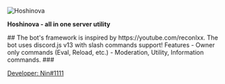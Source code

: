 ![Hoshinova](http://www.magnumgroup.co.in/images/utility-management.jpg)
<p align="centre">
  <strong>
    Hoshinova - all in one server utility
  </strong>
</p>
##
  The bot's framework is inspired by https://youtube.com/reconlxx. The bot uses discord.js v13 with slash commands support!
  Features
  - Owner only commands (Eval, Reload, etc.)
  - Moderation, Utility, Information commands.
###
<br />
<p align="centre">
  <a href="https://discord.com/users/838620835282812969">
    Developer: Nin#1111
  </a>
</p>
